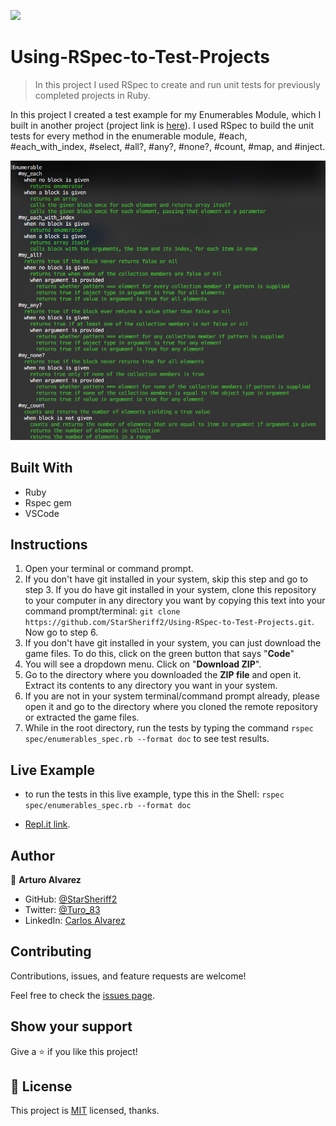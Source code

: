 ![](https://img.shields.io/badge/Microverse-blueviolet)

# Using-RSpec-to-Test-Projects

> In this project I used RSpec to create and run unit tests for previously completed projects in Ruby.

In this project I created a test example for my Enumerables Module, which I built in another project (project link is [here](https://github.com/StarSheriff2/Enumerables)). I used RSpec to build the unit tests for every method in the enumerable module, #each, #each_with_index, #select, #all?, #any?, #none?, #count, #map, and #inject.

![screenshot](./assets/screenshot.png)

## Built With

- Ruby
- Rspec gem
- VSCode

## Instructions

1. Open your terminal or command prompt.
2. If you don't have git installed in your system, skip this step and go to step 3. If you do have git installed in your system, clone this repository to your computer in any directory you want by copying this text into your command prompt/terminal: `git clone https://github.com/StarSheriff2/Using-RSpec-to-Test-Projects.git`. Now go to step 6.
3. If you don't have git installed in your system, you can just download the game files. To do this, click on the green button that says "**Code**"
4. You will see a dropdown menu. Click on "**Download ZIP**".
5. Go to the directory where you downloaded the **ZIP file** and open it. Extract its contents to any directory you want in your system.
6. If you are not in your system terminal/command prompt already, please open it and go to the directory where you cloned the remote repository or extracted the game files.
7. While in the root directory, run the tests by typing the command `rspec spec/enumerables_spec.rb --format doc` to see test results.

## Live Example

- to run the tests in this live example, type this in the Shell: `rspec spec/enumerables_spec.rb --format doc`

- [Repl.it link](https://repl.it/@StarSheriff2/Using-RSpec-to-Test-Projects).

## Author

👤 **Arturo Alvarez**

- GitHub: [@StarSheriff2](https://github.com/StarSheriff2)
- Twitter: [@Turo_83](https://twitter.com/Turo_83)
- LinkedIn: [Carlos Alvarez](https://www.linkedin.com/in/carlosalvarezveroy/)

## Contributing

Contributions, issues, and feature requests are welcome!

Feel free to check the [issues page](https://github.com/StarSheriff2/Using-RSpec-to-Test-Projects/issues).

## Show your support

Give a ⭐️ if you like this project!

## 📝 License

This project is [MIT](https://github.com/StarSheriff2/Using-RSpec-to-Test-Projects/blob/main/LICENSE) licensed, thanks.
